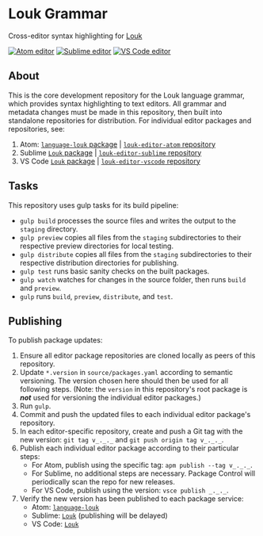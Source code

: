 # Louk Grammar
Cross-editor syntax highlighting for [Louk](https://louk-lang.org)

[![Atom editor](https://img.shields.io/badge/Atom-editor-green.svg?style=flat-square)](http://atom.io/packages/language-louk)
[![Sublime editor](https://img.shields.io/badge/Sublime%20Text-editor-green.svg?style=flat-square)](https://packagecontrol.io/packages/Louk)
[![VS Code editor](https://img.shields.io/badge/VS%20Code-editor-green.svg?style=flat-square)](https://marketplace.visualstudio.com/items?itemName=louk-lang.louk)

## About
This is the core development repository for the Louk language grammar, which provides syntax highlighting to text editors. All grammar and metadata changes must be made in this repository, then built into standalone repositories for distribution. For individual editor packages and repositories, see:
1. Atom: [`language-louk` package](http://atom.io/packages/language-louk) | [`louk-editor-atom` repository](https://github.com/louk-lang/louk-editor-atom)
2. Sublime [`Louk` package](https://packagecontrol.io/packages/Louk) | [`louk-editor-sublime` repository](https://github.com/louk-lang/louk-editor-sublime)
3. VS Code [`Louk` package](https://marketplace.visualstudio.com/items?itemName=louk-lang.louk) | [`louk-editor-vscode` repository](https://github.com/louk-lang/louk-editor-vscode)

## Tasks
This repository uses gulp tasks for its build pipeline:

* `gulp build` processes the source files and writes the output to the `staging` directory.
* `gulp preview` copies all files from the `staging` subdirectories to their respective preview directories for local testing.
* `gulp distribute` copies all files from the `staging` subdirectories to their respective distribution directories for publishing.
* `gulp test` runs basic sanity checks on the built packages.
* `gulp watch` watches for changes in the source folder, then runs `build` and `preview`.
* `gulp` runs `build`, `preview`, `distribute`, and `test`.

## Publishing

To publish package updates:

1. Ensure all editor package repositories are cloned locally as peers of this repository.
2. Update `*.version` in `source/packages.yaml` according to semantic versioning. The version chosen here should then be used for all following steps. (Note: the `version` in this repository's root package is ***not*** used for versioning the individual editor packages.)
3. Run `gulp`.
4. Commit and push the updated files to each individual editor package's repository.
5. In each editor-specific repository, create and push a Git tag with the new version: `git tag v_._._` and `git push origin tag v_._._`.
6. Publish each individual editor package according to their particular steps:
    * For Atom, publish using the specific tag: `apm publish --tag v_._._`.
    * For Sublime, no additional steps are necessary. Package Control will periodically scan the repo for new releases.
    * For VS Code, publish using the version: `vsce publish _._._`.
7. Verify the new version has been published to each package service:
    * Atom: [`language-louk`](http://atom.io/packages/language-louk)
    * Sublime: [`Louk`](https://packagecontrol.io/packages/Louk) (publishing will be delayed)
    * VS Code: [`Louk`](https://marketplace.visualstudio.com/items?itemName=louk-lang.louk)
